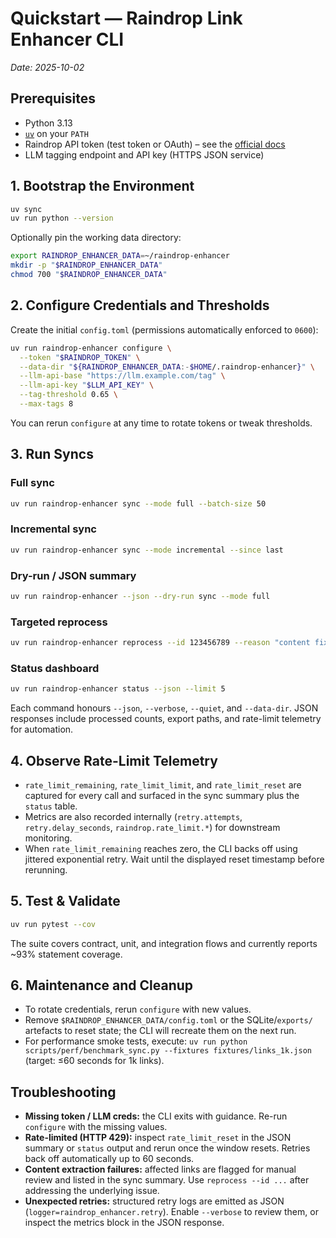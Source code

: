 # Quickstart — Raindrop Link Enhancer CLI

_Date: 2025-10-02_

## Prerequisites

- Python 3.13
- [`uv`](https://github.com/astral-sh/uv) on your `PATH`
- Raindrop API token (test token or OAuth) – see the [official docs](https://developer.raindrop.io/v1/authentication)
- LLM tagging endpoint and API key (HTTPS JSON service)

## 1. Bootstrap the Environment

```bash
uv sync
uv run python --version
```

Optionally pin the working data directory:

```bash
export RAINDROP_ENHANCER_DATA=~/raindrop-enhancer
mkdir -p "$RAINDROP_ENHANCER_DATA"
chmod 700 "$RAINDROP_ENHANCER_DATA"
```

## 2. Configure Credentials and Thresholds

Create the initial `config.toml` (permissions automatically enforced to `0600`):

```bash
uv run raindrop-enhancer configure \
  --token "$RAINDROP_TOKEN" \
  --data-dir "${RAINDROP_ENHANCER_DATA:-$HOME/.raindrop-enhancer}" \
  --llm-api-base "https://llm.example.com/tag" \
  --llm-api-key "$LLM_API_KEY" \
  --tag-threshold 0.65 \
  --max-tags 8
```

You can rerun `configure` at any time to rotate tokens or tweak thresholds.

## 3. Run Syncs

### Full sync

```bash
uv run raindrop-enhancer sync --mode full --batch-size 50
```

### Incremental sync

```bash
uv run raindrop-enhancer sync --mode incremental --since last
```

### Dry-run / JSON summary

```bash
uv run raindrop-enhancer --json --dry-run sync --mode full
```

### Targeted reprocess

```bash
uv run raindrop-enhancer reprocess --id 123456789 --reason "content fixed"
```

### Status dashboard

```bash
uv run raindrop-enhancer status --json --limit 5
```

Each command honours `--json`, `--verbose`, `--quiet`, and `--data-dir`. JSON responses include processed counts, export paths, and rate-limit telemetry for automation.

## 4. Observe Rate-Limit Telemetry

- `rate_limit_remaining`, `rate_limit_limit`, and `rate_limit_reset` are captured for every call and surfaced in the sync summary plus the `status` table.
- Metrics are also recorded internally (`retry.attempts`, `retry.delay_seconds`, `raindrop.rate_limit.*`) for downstream monitoring.
- When `rate_limit_remaining` reaches zero, the CLI backs off using jittered exponential retry. Wait until the displayed reset timestamp before rerunning.

## 5. Test & Validate

```bash
uv run pytest --cov
```

The suite covers contract, unit, and integration flows and currently reports ~93% statement coverage.

## 6. Maintenance and Cleanup

- To rotate credentials, rerun `configure` with new values.
- Remove `$RAINDROP_ENHANCER_DATA/config.toml` or the SQLite/`exports/` artefacts to reset state; the CLI will recreate them on the next run.
- For performance smoke tests, execute: `uv run python scripts/perf/benchmark_sync.py --fixtures fixtures/links_1k.json` (target: ≤60 seconds for 1k links).

## Troubleshooting

- **Missing token / LLM creds:** the CLI exits with guidance. Re-run `configure` with the missing values.
- **Rate-limited (HTTP 429):** inspect `rate_limit_reset` in the JSON summary or `status` output and rerun once the window resets. Retries back off automatically up to 60 seconds.
- **Content extraction failures:** affected links are flagged for manual review and listed in the sync summary. Use `reprocess --id ...` after addressing the underlying issue.
- **Unexpected retries:** structured retry logs are emitted as JSON (`logger=raindrop_enhancer.retry`). Enable `--verbose` to review them, or inspect the metrics block in the JSON response.
